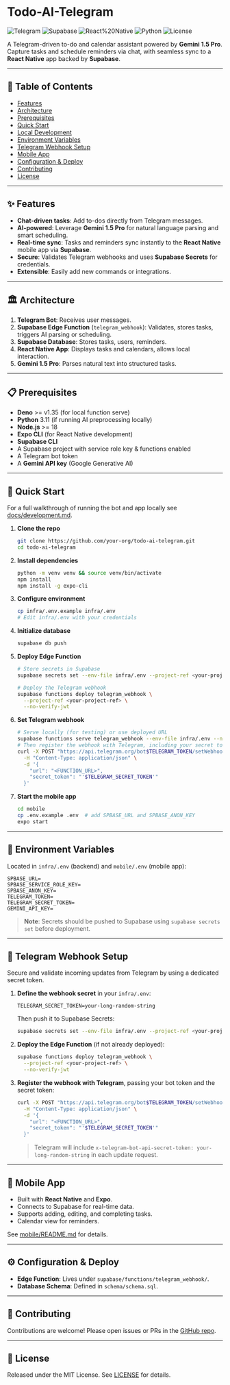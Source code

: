# Todo-AI-Telegram

![Telegram](https://img.shields.io/badge/Telegram-Bot-blue) ![Supabase](https://img.shields.io/badge/Supabase-Edge%20Functions-green) ![React%20Native](https://img.shields.io/badge/React--Native-Mobile-yellow) ![Python](https://img.shields.io/badge/Python-3.11-blue) ![License](https://img.shields.io/badge/License-MIT-lightgrey)

A Telegram-driven to-do and calendar assistant powered by **Gemini 1.5 Pro**. Capture tasks and schedule reminders via chat, with seamless sync to a **React Native** app backed by **Supabase**.

---

## 🔖 Table of Contents

- [Features](#-features)
- [Architecture](#-architecture)
- [Prerequisites](#-prerequisites)
- [Quick Start](#-quick-start)
- [Local Development](docs/development.md)
- [Environment Variables](#-environment-variables)
- [Telegram Webhook Setup](#-telegram-webhook-setup)
- [Mobile App](#-mobile-app)
- [Configuration & Deploy](#-configuration--deploy)
- [Contributing](#-contributing)
- [License](#-license)

---

## ✨ Features

- **Chat-driven tasks**: Add to-dos directly from Telegram messages.
- **AI-powered**: Leverage **Gemini 1.5 Pro** for natural language parsing and smart scheduling.
- **Real-time sync**: Tasks and reminders sync instantly to the **React Native** mobile app via **Supabase**.
- **Secure**: Validates Telegram webhooks and uses **Supabase Secrets** for credentials.
- **Extensible**: Easily add new commands or integrations.

---

## 🏛️ Architecture

1. **Telegram Bot**: Receives user messages.
2. **Supabase Edge Function** (`telegram_webhook`): Validates, stores tasks, triggers AI parsing or scheduling.
3. **Supabase Database**: Stores tasks, users, reminders.
4. **React Native App**: Displays tasks and calendars, allows local interaction.
5. **Gemini 1.5 Pro**: Parses natural text into structured tasks.

---

## 📋 Prerequisites

- **Deno** >= v1.35 (for local function serve)
- **Python** 3.11 (if running AI preprocessing locally)
- **Node.js** >= 18
- **Expo CLI** (for React Native development)
- **Supabase CLI**
- A Supabase project with service role key & functions enabled
- A Telegram bot token
- A **Gemini API key** (Google Generative AI)

---

## 🚀 Quick Start

For a full walkthrough of running the bot and app locally see [docs/development.md](docs/development.md).

1. **Clone the repo**

   ```bash
   git clone https://github.com/your-org/todo-ai-telegram.git
   cd todo-ai-telegram
   ```

2. **Install dependencies**

   ```bash
   python -m venv venv && source venv/bin/activate
   npm install
   npm install -g expo-cli
   ```

3. **Configure environment**

   ```bash
   cp infra/.env.example infra/.env
   # Edit infra/.env with your credentials
   ```

4. **Initialize database**

   ```bash
   supabase db push
   ```

5. **Deploy Edge Function**

   ```bash
   # Store secrets in Supabase
   supabase secrets set --env-file infra/.env --project-ref <your-project-ref>

   # Deploy the Telegram webhook
   supabase functions deploy telegram_webhook \
     --project-ref <your-project-ref> \
     --no-verify-jwt
   ```

6. **Set Telegram webhook**

   ```bash
   # Serve locally (for testing) or use deployed URL
   supabase functions serve telegram_webhook --env-file infra/.env --no-verify-jwt
   # Then register the webhook with Telegram, including your secret token
   curl -X POST "https://api.telegram.org/bot$TELEGRAM_TOKEN/setWebhook" \
     -H "Content-Type: application/json" \
     -d '{
       "url": "<FUNCTION_URL>",
       "secret_token": "'$TELEGRAM_SECRET_TOKEN'"
     }'
   ```

7. **Start the mobile app**

   ```bash
   cd mobile
   cp .env.example .env  # add SPBASE_URL and SPBASE_ANON_KEY
   expo start
   ```

---

## 🔧 Environment Variables

Located in `infra/.env` (backend) and `mobile/.env` (mobile app):

```dotenv
SPBASE_URL=
SPBASE_SERVICE_ROLE_KEY=
SPBASE_ANON_KEY=
TELEGRAM_TOKEN=
TELEGRAM_SECRET_TOKEN=
GEMINI_API_KEY=
```

> **Note**: Secrets should be pushed to Supabase using `supabase secrets set` before deployment.

---

## 🔗 Telegram Webhook Setup

Secure and validate incoming updates from Telegram by using a dedicated secret token.

1. **Define the webhook secret** in your `infra/.env`:

   ```dotenv
   TELEGRAM_SECRET_TOKEN=your-long-random-string
   ```

   Then push it to Supabase Secrets:

   ```bash
   supabase secrets set --env-file infra/.env --project-ref <your-project-ref>
   ```

2. **Deploy the Edge Function** (if not already deployed):

   ```bash
   supabase functions deploy telegram_webhook \
     --project-ref <your-project-ref> \
     --no-verify-jwt
   ```

3. **Register the webhook with Telegram**, passing your bot token and the secret token:

   ```bash
   curl -X POST "https://api.telegram.org/bot$TELEGRAM_TOKEN/setWebhook" \
     -H "Content-Type: application/json" \
     -d '{
       "url": "<FUNCTION_URL>",
       "secret_token": "'$TELEGRAM_SECRET_TOKEN'"
     }'
   ```

   > Telegram will include `x-telegram-bot-api-secret-token: your-long-random-string` in each update request.

---

## 📱 Mobile App

- Built with **React Native** and **Expo**.
- Connects to Supabase for real-time data.
- Supports adding, editing, and completing tasks.
- Calendar view for reminders.

See [mobile/README.md](mobile/README.md) for details.

---

## ⚙️ Configuration & Deploy

- **Edge Function**: Lives under `supabase/functions/telegram_webhook/`.
- **Database Schema**: Defined in `schema/schema.sql`.

---

## 🤝 Contributing

Contributions are welcome! Please open issues or PRs in the [GitHub repo](https://github.com/your-org/todo-ai-telegram).

---

## 📄 License

Released under the MIT License. See [LICENSE](LICENSE) for details.
